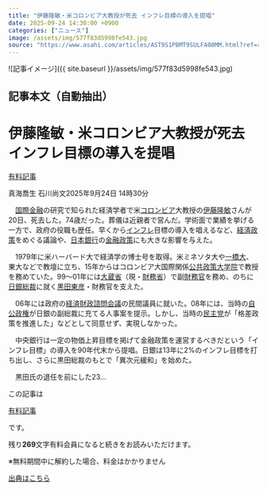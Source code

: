 ```yaml
---
title: "伊藤隆敏・米コロンビア大教授が死去 インフレ目標の導入を提唱"
date: 2025-09-24 14:30:00 +0900
categories: ["ニュース"]
image: /assets/img/577f83d5998fe543.jpg
source: "https://www.asahi.com/articles/AST9S1PBMT9SULFA00MM.html?ref=rss"
---
```


![記事イメージ]({{ site.baseurl }}/assets/img/577f83d5998fe543.jpg)

## 記事本文（自動抽出）
<div><main role="main" id="main"><p></p><div class="y_Qv3"><h1>伊藤隆敏・米コロンビア大教授が死去　インフレ目標の導入を提唱</h1><div class="mhPng"><p><span class="fNPYU Q_Shz"><a href="//www.asahi.com/news/gold.html?iref=com_gold">有料記事</a></span></p><span class="H8KYB">真海喬生 石川尚文</span><span class="UDj4P"><time datetime="2025-09-24T05:30:00.000Z">2025年9月24日 14時30分</time></span></div></div><p id="gsm_above_SnsUtilityArea"></p><p x-component-name="CommentHeadline" x-component-data='{"commentCount":0,"commentators":[],"mode":"pc"}'></p><div class="nfyQp"><p>　<a href="//www.asahi.com/topics/word/%E5%9B%BD%E9%9A%9B%E9%87%91%E8%9E%8D.html" title="国際金融 のトピックスを開く" class="eWgMZ">国際金融</a>の研究で知られた経済学者で米<a href="//www.asahi.com/topics/word/%E3%82%B3%E3%83%AD%E3%83%B3%E3%83%93%E3%82%A2.html" title="コロンビア のトピックスを開く" class="eWgMZ">コロンビア</a>大教授の<a href="//www.asahi.com/topics/word/%E4%BC%8A%E8%97%A4%E9%9A%86%E6%95%8F.html" title="伊藤隆敏 のトピックスを開く" class="eWgMZ">伊藤隆敏</a>さんが20日、死去した。74歳だった。葬儀は近親者で営んだ。学術面で業績を挙げる一方で、政府の役職も歴任。早くから<a href="//www.asahi.com/topics/word/%E3%82%A4%E3%83%B3%E3%83%95%E3%83%AC.html" title="インフレ のトピックスを開く" class="eWgMZ">インフレ</a>目標の導入を唱えるなど、<a href="//www.asahi.com/topics/word/%E7%B5%8C%E6%B8%88%E6%94%BF%E7%AD%96.html" title="経済政策 のトピックスを開く" class="eWgMZ">経済政策</a>をめぐる議論や、<a href="//www.asahi.com/topics/word/%E6%97%A5%E6%9C%AC%E9%8A%80%E8%A1%8C.html" title="日本銀行 のトピックスを開く" class="eWgMZ">日本銀行</a>の<a href="//www.asahi.com/topics/word/%E9%87%91%E8%9E%8D%E6%94%BF%E7%AD%96.html" title="金融政策 のトピックスを開く" class="eWgMZ">金融政策</a>にも大きな影響を与えた。</p><p>　1979年に米ハーバード大で経済学の博士号を取得。米ミネソタ大や<a href="//www.asahi.com/topics/word/%E4%B8%80%E6%A9%8B%E5%A4%A7%E5%AD%A6.html" title="一橋大 のトピックスを開く" class="eWgMZ">一橋大</a>、東大などで教壇に立ち、15年からはコロンビア大国際関係<a href="//www.asahi.com/topics/word/%E5%85%AC%E5%85%B1%E6%94%BF%E7%AD%96%E5%A4%A7%E5%AD%A6%E9%99%A2.html" title="公共政策大学院 のトピックスを開く" class="eWgMZ">公共政策大学院</a>で教授を務めていた。99～01年には<a href="//www.asahi.com/topics/word/%E5%A4%A7%E8%94%B5%E7%9C%81.html" title="大蔵省 のトピックスを開く" class="eWgMZ">大蔵省</a>（現・<a href="//www.asahi.com/topics/word/%E8%B2%A1%E5%8B%99%E7%9C%81.html" title="財務省 のトピックスを開く" class="eWgMZ">財務省</a>）で副<a href="//www.asahi.com/topics/word/%E8%B2%A1%E5%8B%99%E5%AE%98.html" title="財務官 のトピックスを開く" class="eWgMZ">財務官</a>を務め、のちに<a href="//www.asahi.com/topics/word/%E6%97%A5%E9%8A%80%E7%B7%8F%E8%A3%81.html" title="日銀総裁 のトピックスを開く" class="eWgMZ">日銀総裁</a>に就く<a href="//www.asahi.com/topics/word/%E9%BB%92%E7%94%B0%E6%9D%B1%E5%BD%A6.html" title="黒田東彦 のトピックスを開く" class="eWgMZ">黒田東彦</a>・財務官を支えた。</p><p>　06年には政府の<a href="//www.asahi.com/topics/word/%E7%B5%8C%E6%B8%88%E8%B2%A1%E6%94%BF%E8%AB%AE%E5%95%8F%E4%BC%9A%E8%AD%B0.html" title="経済財政諮問会議 のトピックスを開く" class="eWgMZ">経済財政諮問会議</a>の民間議員に就いた。08年には、当時の<a href="//www.asahi.com/topics/word/%E8%87%AA%E5%85%AC%E6%94%BF%E6%A8%A9.html" title="自公政権 のトピックスを開く" class="eWgMZ">自公政権</a>が日銀の副総裁に充てる人事案を提示。しかし、当時の<a href="//www.asahi.com/topics/word/%E6%B0%91%E4%B8%BB%E5%85%9A.html" title="民主党 のトピックスを開く" class="eWgMZ">民主党</a>が「格差政策を推進した」などとして同意せず、実現しなかった。</p><p>　中央銀行は一定の物価上昇目標を掲げて金融政策を運営するべきだという「インフレ目標」の導入を90年代末から提唱。日銀は13年に2%のインフレ目標を打ち出し、さらに黒田総裁のもとで「異次元緩和」を始めた。</p><p class="Lujdo">　黒田氏の退任を前にした23…</p></div><p></p><div class="NbZMW"><div class="PxAm1"><p>この記事は</p><img src="//www.asahicom.jp/images/icon_key_gold.png" alt><a href="//www.asahi.com/news/gold.html?iref=com_1kiji_g_0">有料記事</a><p>です。</p><span class="Zgt88">残り<b>269</b>文字</span><span class="hideFromApp">有料会員になると続きをお読みいただけます。</span></div><p class="eQShK">※無料期間中に解約した場合、料金はかかりません</p></div><p x-component-name="WriterProfile" x-component-data='{"writerProfile":{"writerProfileList":[],"isWriterFollowAvailableMember":false},"isFreeArea":true}'></p><p x-component-name="ArticleCommentList" x-component-data='{"commentCount":0,"commentList":[],"shareUrlBase":"https://www.asahi.com/articles/AST9S1PBMT9SULFA00MM.html","articleId":"AST9S1PBMT9SULFA00MM","commentIdParam":"","equalCommentIdIndex":-1,"isAuthorized":false,"isFreePlan":false,"isPaidMember":false,"isPresent":false,"isHazard":false,"freeUrlBase":"//www.asahi.com","digitalUrlBase":"//digital.asahi.com"}'></p></main></div>

[出典はこちら](https://www.asahi.com/articles/AST9S1PBMT9SULFA00MM.html?ref=rss)
